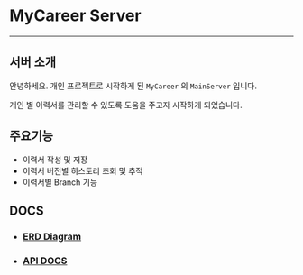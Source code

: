 # MyCareer Server 
*** 

## 서버 소개
안녕하세요. 
개인 프로젝트로 시작하게 된 `MyCareer` 의 `MainServer` 입니다.

개인 별 이력서를 관리할 수 있도록 도움을 주고자 시작하게 되었습니다.

## 주요기능
* 이력서 작성 및 저장
* 이력서 버전별 히스토리 조회 및 추적 
* 이력서별 Branch 기능 




## DOCS 
* ### [ERD Diagram](./docs/erd.md)
* ### [API DOCS](./docs/API.md)